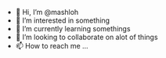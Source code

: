 - 👋 Hi, I’m @mashloh
- 👀 I’m interested in something
- 🌱 I’m currently learning somethings
- 💞️ I’m looking to collaborate on alot of things
- 📫 How to reach me ...

<!---
mashloh/mashloh is a ✨ special ✨ repository because its `README.md` (this file) appears on your GitHub profile.
You can click the Preview link to take a look at your changes.
--->
